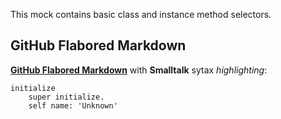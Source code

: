 This mock contains basic class and instance method selectors.

## GitHub Flabored Markdown

 [**GitHub Flabored Markdown**][1] with **Smalltalk** sytax *highlighting*:

```Smalltalk
initialize
	super initialize.
	self name: 'Unknown'
```

[1]: http://github.github.com/github-flavored-markdown/